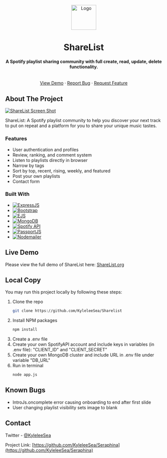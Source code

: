 <!-- PROJECT LOGO -->
<br />
<div align="center">
  <a href="https://github.com/KyleleeSea/Sharelist">
    <img src="https://i.imgur.com/uWKFQzs.png" alt="Logo" width="80" height="80">
  </a>

<h1 align="center">ShareList</h1>

  <p align="center">
    <h4>
      A Spotify playlist sharing community with full create, read, update, delete functionality. 
    </h4>
    <br />
    <a href="https://sharelist.org/">View Demo</a>
    ·
    <a href="https://github.com/KyleleeSea/Sharelist/issues">Report Bug</a>
    ·
    <a href="https://github.com/KyleleeSea/Sharelist/issues">Request Feature</a>
  </p>
</div>

<!-- ABOUT THE PROJECT -->
## About The Project

[![ShareList Screen Shot][product-screenshot]](https://sharelist.org/)

ShareList: A Spotify playlist community to help you discover your next track to put on repeat and a platform for you to share your unique music tastes.

### Features
- User authentication and profiles
- Review, ranking, and comment system 
- Listen to playlists directly in browser 
- Narrow by tags 
- Sort by top, recent, rising, weekly, and featured
- Post your own playlists
- Contact form

### Built With

* [![ExpressJS][expressjs.com]][expressjs-url]
* [![Bootstrap][Bootstrap.com]][Bootstrap-url]
* [![EJS][ejs.co]][ejs-url]
* [![MongoDB][mongodb.com]][mongodb-url]
* [![Spotify API][spotify.com]][spotify-url]
* [![PassportJS][passportjs.org]][passportjs-url]
* [![Nodemailer][nodemailer.com]][nodemailer-url]


## Live Demo

Please view the full demo of ShareList here: <a href="https://sharelist.org/">ShareList.org</a>

## Local Copy
You may run this project locally by following these steps:

1. Clone the repo
   ```sh
   git clone https://github.com/KyleleeSea/Sharelist
   ```
2. Install NPM packages
   ```sh
   npm install
   ```
3. Create a .env file
4. Create your own SpotifyAPI account and include keys in variables (in .env file): "CLIENT_ID" and "CLIENT_SECRET"
5. Create your own MongoDB cluster and include URL in .env file under variable  "DB_URL"
6. Run in terminal
   ```sh
   node app.js
   ```

## Known Bugs
- IntroJs.oncomplete error causing onboarding to end after first slide
- User changing playlist visibility sets image to blank 

<!-- CONTACT -->
## Contact

Twitter - [@KyleleeSea](https://twitter.com/KyleleeSea)

Project Link: [https://github.com/KyleleeSea/Seraphina](https://github.com/KyleleeSea/Seraphina)

<!-- MARKDOWN LINKS & IMAGES -->
[product-screenshot]: https://i.imgur.com/4r4pCkj.png
[expressjs.com]: https://img.shields.io/badge/Express-000000?style=for-the-badge&logo=express&logoColor=AEAEAE
[expressjs-url]: https://expressjs.com/
[Bootstrap.com]: https://img.shields.io/badge/Bootstrap-563D7C?style=for-the-badge&logo=bootstrap&logoColor=white
[Bootstrap-url]: https://getbootstrap.com
[ejs.co]: https://img.shields.io/badge/EJS-000000?style=for-the-badge&logo=ejs&logoColor=ffffff
[ejs-url]: https://ejs.co/
[mongodb.com]: https://img.shields.io/badge/MongoDB-000000?style=for-the-badge&logo=mongodb&logoColor=00ED64
[mongodb-url]: https://www.mongodb.com/
[spotify.com]: https://img.shields.io/badge/Spotify_API-000000?style=for-the-badge&logo=Spotify&logoColor=08C367
[spotify-url]: https://developer.spotify.com/documentation/web-api/
[passportjs.org]: https://img.shields.io/badge/Passport.js-000000?style=for-the-badge&logo=Passport&logoColor=1EBF5E
[passportjs-url]: https://www.passportjs.org/
[nodemailer.com]: https://img.shields.io/badge/Nodemailer-29ABE2?style=for-the-badge&logo=nodemailer&logoColor=29ABE2
[nodemailer-url]: https://nodemailer.com/


